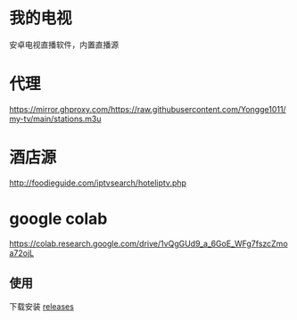 # 我的电视

安卓电视直播软件，内置直播源

# 代理
https://mirror.ghproxy.com/https://raw.githubusercontent.com/Yongge1011/my-tv/main/stations.m3u

# 酒店源
http://foodieguide.com/iptvsearch/hoteliptv.php

# google colab
https://colab.research.google.com/drive/1vQgGUd9_a_6GoE_WFg7fszcZmoa72ojL

## 使用

下载安装 [releases](https://github.com/lizongying/my-tv/releases/)

